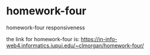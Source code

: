 # homework-four

homework-four responsiveness

the link for homework-four is:
https://in-info-web4.informatics.iupui.edu/~clmorgan/homework-four/
